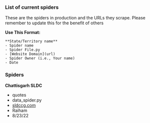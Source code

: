 ### List of current spiders 
These are the spiders in production and the URLs they scrape. Please remember to update this for the benefit of others


**Use This Format:**
```
**State/Territory name**
- Spider name
- Spider File.py
- [Website Domain](url) 
- Spider Owner (i.e., Your name)
- Date
```


### Spiders

**Chattisgarh SLDC**
- quotes
- data_spider.py
- [sldccg.com](https://sldccg.com/trans.php) 
- Raiham
- 8/23/22



